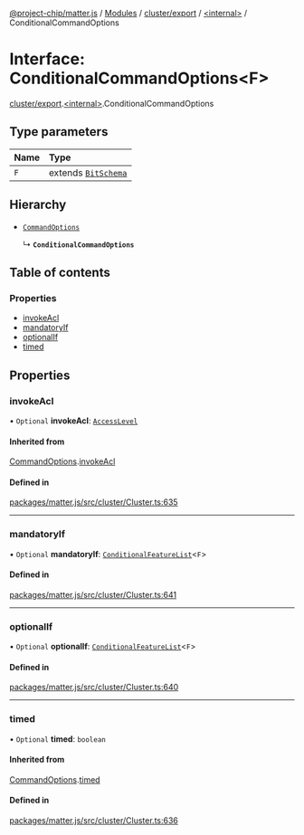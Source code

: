 [@project-chip/matter.js](../README.md) / [Modules](../modules.md) / [cluster/export](../modules/cluster_export.md) / [\<internal\>](../modules/cluster_export._internal_.md) / ConditionalCommandOptions

# Interface: ConditionalCommandOptions\<F\>

[cluster/export](../modules/cluster_export.md).[\<internal\>](../modules/cluster_export._internal_.md).ConditionalCommandOptions

## Type parameters

| Name | Type |
| :------ | :------ |
| `F` | extends [`BitSchema`](../modules/schema_export.md#bitschema) |

## Hierarchy

- [`CommandOptions`](cluster_export._internal_.CommandOptions.md)

  ↳ **`ConditionalCommandOptions`**

## Table of contents

### Properties

- [invokeAcl](cluster_export._internal_.ConditionalCommandOptions.md#invokeacl)
- [mandatoryIf](cluster_export._internal_.ConditionalCommandOptions.md#mandatoryif)
- [optionalIf](cluster_export._internal_.ConditionalCommandOptions.md#optionalif)
- [timed](cluster_export._internal_.ConditionalCommandOptions.md#timed)

## Properties

### invokeAcl

• `Optional` **invokeAcl**: [`AccessLevel`](../enums/cluster_export.AccessLevel.md)

#### Inherited from

[CommandOptions](cluster_export._internal_.CommandOptions.md).[invokeAcl](cluster_export._internal_.CommandOptions.md#invokeacl)

#### Defined in

[packages/matter.js/src/cluster/Cluster.ts:635](https://github.com/project-chip/matter.js/blob/6d3b6a5d957d88a9231d6ecab4bb41f8133112be/packages/matter.js/src/cluster/Cluster.ts#L635)

___

### mandatoryIf

• `Optional` **mandatoryIf**: [`ConditionalFeatureList`](../modules/cluster_export.md#conditionalfeaturelist)\<`F`\>

#### Defined in

[packages/matter.js/src/cluster/Cluster.ts:641](https://github.com/project-chip/matter.js/blob/6d3b6a5d957d88a9231d6ecab4bb41f8133112be/packages/matter.js/src/cluster/Cluster.ts#L641)

___

### optionalIf

• `Optional` **optionalIf**: [`ConditionalFeatureList`](../modules/cluster_export.md#conditionalfeaturelist)\<`F`\>

#### Defined in

[packages/matter.js/src/cluster/Cluster.ts:640](https://github.com/project-chip/matter.js/blob/6d3b6a5d957d88a9231d6ecab4bb41f8133112be/packages/matter.js/src/cluster/Cluster.ts#L640)

___

### timed

• `Optional` **timed**: `boolean`

#### Inherited from

[CommandOptions](cluster_export._internal_.CommandOptions.md).[timed](cluster_export._internal_.CommandOptions.md#timed)

#### Defined in

[packages/matter.js/src/cluster/Cluster.ts:636](https://github.com/project-chip/matter.js/blob/6d3b6a5d957d88a9231d6ecab4bb41f8133112be/packages/matter.js/src/cluster/Cluster.ts#L636)
